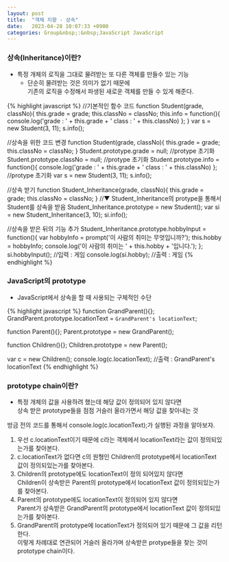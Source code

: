 ```yaml
---
layout: post
title:  "객체 지향 - 상속"
date:   2023-04-28 10:07:33 +0900
categories: Group&nbsp;:&nbsp;JavaScript JavaScript
---
```


### 상속(Inheritance)이란?

- 특정 개체의 로직을 그대로 물려받는 또 다른 객체를 만들수 있는 기능
    - 단순히 물려받는 것은 의미가 없기 때문에  
    기존의 로직을 수정해서 파생된 새로운 객체를 만들 수 있게 해준다.

{% highlight javascript %}
//기본적인 함수 코드
function Student(grade, classNo){
    this.grade = grade;
    this.classNo = classNo;
    this.info = function(){
        console.log('grade : ' + this.grade + ' class : ' + this.classNo)
    };
}
var s = new Student(3, 11);
s.info();

//상속을 위한 코드 변경
function Student(grade, classNo){
    this.grade = grade;
    this.classNo = classNo;
}
Student.prototype.grade = null;     //protype 초기화
Student.prototype.classNo = null;   //protype 초기화
Student.prototype.info = function(){
    console.log('grade : ' + this.grade + ' class : ' + this.classNo)
}; //protype 초기화
var s = new Student(3, 11);
s.info();

//상속 받기
function Student_Inheritance(grade, classNo){
    this.grade = grade;
    this.classNo = classNo;
}
//▼ Student_Inheritance의 protype을 통해서 Student를 상속을 받음
Student_Inheritance.prototype = new Student();
var si = new Student_Inheritance(3, 10);
si.info();

//상속을 받은 뒤의 기능 추가
Student_Inheritance.prototype.hobbyInput = function(){
    var hobbyInfo = prompt('이 사람의 취미는 무엇입니까?');
    this.hobby = hobbyInfo;
    console.log('이 사람의 취미는 ' + this.hobby + '입니다.');
};
si.hobbyInput();            //입력 : 게임
console.log(si.hobby);      //출력 : 게임
{% endhighlight %}
    
### JavaScript의 prototype

- JavaScript에서 상속을 할 때 사용되는 구체적인 수단

{% highlight javascript %}
function GrandParent(){};
GrandParent.prototype.locationText = `GrandParent's locationText`;

function Parent(){};
Parent.prototype = new GrandParent();

function Children(){};
Children.prototype = new Parent();

var c = new Children();
console.log(c.locationText);    //출력 : GrandParent's locationText
{% endhighlight %}

### prototype chain이란?

- 특정 개체의 값을 사용하려 했는데 해당 값이 정의되어 있지 않다면  
상속 받은 prototype들을 점점 거슬러 올라가면서 해당 값을 찾아내는 것

방금 전의 코드를 통해서 console.log(c.locationText);가 실행된 과정을 알아보자.

1. 우선 c.locationText이기 때문에 c라는 객체에서 locationText라는 값이 정의되있는가를 찾아본다.
2. c.locationText가 없다면 c의 원형인 Children의 prototype에서 locationText 값이 정의되있는가를 찾아본다.
3. Children의 prototype에도 locationText이 정의 되어있지 않다면  
Children이 상속받은 Parent의 prototype에서 locationText 값이 정의되있는가를 찾아본다.
4. Parent의 prototype에도 locationText이 정의되어 있지 않다면  
Parent가 상속받은 GrandParent의 prototype에서 locationText 값이 정의되있는가를 찾아본다.
5. GrandParent의 prototype에 locationText가 정의되어 있기 때문에 그 값을 리턴한다.  
이렇게 차례대로 연관되어 거슬러 올라가며 상속받은 protype들을 찾는 것이 prototype chain이다.